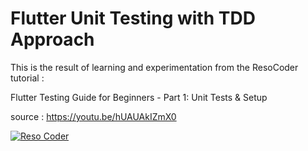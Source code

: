 # Flutter Unit Testing with TDD Approach
This is the result of learning and experimentation from the ResoCoder tutorial :

Flutter Testing Guide for Beginners - Part 1: Unit Tests & Setup



source : https://youtu.be/hUAUAkIZmX0


[![Reso Coder](https://resocoder.com/wp-content/uploads/2019/09/logo_with_text_signature.png)](https://resocoder.com)



